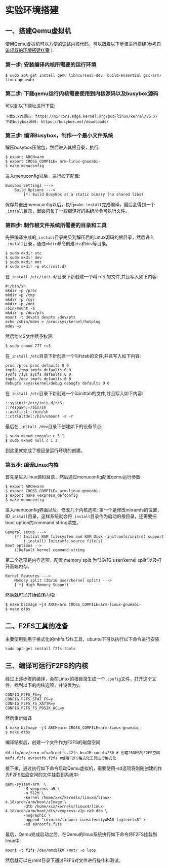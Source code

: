 # 实验环境搭建
## 一、搭建Qemu虚拟机
使用Qemu虚拟机可以方便的调试内核代码，可以跟着以下步骤进行搭建(参考自[笨叔叔的环境搭建样章](https://gitee.com/benshushu/runninglinuxkernel_4.0/raw/master/%E5%A5%94%E8%B7%91%E5%90%A7-linux%E5%86%85%E6%A0%B8-qemu%E8%B0%83%E8%AF%95%E5%86%85%E6%A0%B8-%E6%A0%B7%E7%AB%A0.pdf) ):
### **第一步: 安装编译内核所需要的运行环境**
```shell
$ sudo apt-get install qemu libncurses5-dev  build-essential gcc-arm-linux-gnueabi
```

### **第二步: 下载qemu运行内核需要使用到内核源码以及busybox源码**
可以到以下网址进行下载:
```
下载5.x的源码: https://mirrors.edge.kernel.org/pub/linux/kernel/v5.x/
下载busybox源码: https://busybox.net/downloads/
```

### **第三步: 编译Busybox，制作一个最小文件系统**
解压busybox压缩包，然后进入其根目录，执行:
```shell
$ export ARCH=arm
$ export CROSS_COMPILE= arm-linux-gnueabi-
$ make menuconfig
```
进入menuconfig以后，进行如下配置:
```
Busybox Settings --->
	Build Options --->
		[*] Build BusyBox as a static binary (no shared libs)
```
保存并退出menuconfig以后，执行`make install`完成编译，最后会得到一个`_install`目录，里面包含了一些编译好的系统命令可执行文件。

### **第四步: 制作根文件系统所需要的目录和工具**
先把编译生成的`_install`目录拷贝到解压后的Linux源码的根目录，然后进入`_install`目录，通过`mkdir`命令创建`etc`和`dev`等目录。
```
$ sudo mkdir etc
$ sudo mkdir dev
$ sudo mkdir mnt
$ sudo mkdir –p etc/init.d/
```
在`_install /etc/init.d/`目录下新创建一个叫 rcS 的文件,并且写入如下内容:
```shell
#!/bin/sh
mkdir –p /proc
mkdir –p /tmp
mkdir -p /sys
mkdir –p /mnt
/bin/mount -a
mkdir -p /dev/pts
mount -t devpts devpts /dev/pts
echo /sbin/mdev > /proc/sys/kernel/hotplug
mdev –s
```
然后给rcS文件赋予权限:
```shell
$ sudo chmod 777 rcS
```
在`_install /etc`目录下新创建一个叫fstab的文件,并且写入如下内容:
```shell
proc /proc proc defaults 0 0
tmpfs /tmp tmpfs defaults 0 0
sysfs /sys sysfs defaults 0 0
tmpfs /dev tmpfs defaults 0 0
debugfs /sys/kernel/debug debugfs defaults 0 0
```
在`_install /etc`目录下新创建一个叫inittab的文件,并且写入如下内容:
```shell
::sysinit:/etc/init.d/rcS
::respawn:-/bin/sh
::askfirst:-/bin/sh
::ctrlaltdel:/bin/umount -a -r
```
最后在`_install /dev`目录下创建如下的设备节点:
```shell
$ sudo mknod console c 5 1
$ sudo mknod null c 1 3
```
到这里就完成了根目录运行环境的创建。

### **第五步: 编译Linux内核**
首先是进入linux源码目录，然后通过menuconfig配置qemu运行参数:
```shell
$ export ARCH=arm
$ export CROSS_COMPILE= arm-linux-gnueabi-
$ export make vexpress_defconfig
$ make menuconfig
```
进入menuconfig界面以后，修改几个内核选项:
第一个是修改initramfs的位置，即`_install`目录，这样系统就会将`_install`目录作为启动的根目录，还需要把boot option的command string清空。
```
General setup --->
	[*] Initial RAM filesystem and RAM Disk (initramfs/initrd) support
		(_install) Initramfs source file(s)
Boot options -->
	()Default kernel command string
```
第二个选项是内存选项，配置 memory split 为“3G/1G user/kernel split”以及打开高端内存。
```
Kernel Features --->
	Memory split (3G/1G user/kernel split) --->
	[ *] High Memory Support
```
然后就可以开始编译内核:
```shell
$ make bzImage –j4 ARCH=arm CROSS_COMPILE=arm-linux-gnueabi-
$ make dtbs
```

## 二、F2FS工具的准备
主要使用到用于格式化的mkfs.f2fs工具，ubuntu下可以执行以下命令进行安装
```shell
sudo apt-get install f2fs-tools
```
## 三、编译可运行F2FS的内核
经过上述步骤的编译，会在Linux的根目录生成一个`.config`文件，打开这个文件，找到以下的内核选项，并设置为y。
```
CONFIG_F2FS_FS=y
CONFIG_F2FS_STAT_FS=y
CONFIG_F2FS_FS_XATTR=y
CONFIG_F2FS_FS_POSIX_ACL=y
```
然后重新编译
```shell
$ make bzImage –j4 ARCH=arm CROSS_COMPILE=arm-linux-gnueabi-
$ make dtbs
```
编译结束后，创建一个文件作为F2FS的磁盘空间
```shell
dd if=/dev/zero of=a9rootfs.f2fs bs=1M count=250 # 创建250MB的F2FS空间
mkfs.f2fs a9rootfs.f2fs #使用F2FS格式化工具进行格式化
```

接下来，通过执行如下命令启动Qemu虚拟机，需要使用-sd选项将刚刚创建的作为F2FS磁盘空间的文件挂载到系统中:
```shell
qemu-system-arm  \
        -M vexpress-a9 \
        -m 512M \
        -kernel /home/xxx/kernels/linux4/linux-4.18/arch/arm/boot/zImage \
        -dtb /home/xxx/kernels/linux4/linux-4.18/arch/arm/boot/dts/vexpress-v2p-ca9.dtb \
        -nographic \
        -append "rdinit=/linuxrc console=ttyAMA0 loglevel=8" \
        -sd a9rootfs.f2fs
```

最后，Qemu完成启动之后，在Qemu的linux系统执行如下命令将F2FS挂载到linux中:
```shell
mount -t f2fs /dev/mmcblk0 /mnt/ -o loop
```
然后就可以在/mnt目录下通过F2FS对文件进行操作和测试。

